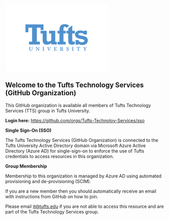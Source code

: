 ![Tufts Logo](https://github.com/TTS-Test/.github/blob/main/Tufts_univ_blue_small.png)

## Welcome to the Tufts Technology Services (GitHub Organization)

This GitHub organization is available all members of Tufts Technology Services (TTS) group in Tufts University.

**Login here:** https://github.com/orgs/Tufts-Technoloy-Services/sso

**Single Sign-On (SSO)**

The Tufts Technology Services (GitHub Organization) is connected to the Tufts University Active Directory domain via Microsoft Azure Active Directory (Azure AD) for single-sign-on to enforce the use of Tufts credentials to access resources in this organization.

**Group Membership**

Membership to this organization is managed by Azure AD using automated provisioning and de-provisioning (SCIM). 

If you are a new member then you should automatically receive an email with instructions from GitHub on how to join.

Please email it@tufts.edu if you are not able to access this resource and are part of the Tufts Technology Services group.
<!--

**Here are some ideas to get you started:**

🙋‍♀️ A short introduction - what is your organization all about?
🌈 Contribution guidelines - how can the community get involved?
👩‍💻 Useful resources - where can the community find your docs? Is there anything else the community should know?
🍿 Fun facts - what does your team eat for breakfast?
🧙 Remember, you can do mighty things with the power of [Markdown](https://docs.github.com/github/writing-on-github/getting-started-with-writing-and-formatting-on-github/basic-writing-and-formatting-syntax)
-->
